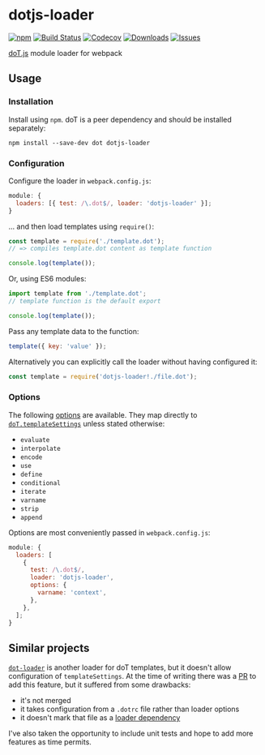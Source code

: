 # dotjs-loader

[![npm](https://img.shields.io/npm/v/dotjs-loader.svg)](https://www.npmjs.com/package/dotjs-loader)
[![Build Status](https://img.shields.io/github/actions/workflow/status/simpleigh/dotjs-loader/build.yml)](https://github.com/simpleigh/dotjs-loader/actions/workflows/build.yml)
[![Codecov](https://img.shields.io/codecov/c/github/simpleigh/dotjs-loader.svg)](https://codecov.io/gh/simpleigh/dotjs-loader)
[![Downloads](https://img.shields.io/npm/dt/dotjs-loader.svg)](https://www.npmjs.com/package/dotjs-loader)
[![Issues](https://img.shields.io/github/issues/simpleigh/dotjs-loader.svg)](https://github.com/simpleigh/dotjs-loader/issues)

[doT.js](http://olado.github.io/doT/) module loader for webpack

## Usage

### Installation

Install using `npm`.
doT is a peer dependency and should be installed separately:

```shell
npm install --save-dev dot dotjs-loader
```

### Configuration

Configure the loader in `webpack.config.js`:

```javascript
module: {
  loaders: [{ test: /\.dot$/, loader: 'dotjs-loader' }];
}
```

... and then load templates using `require()`:

```javascript
const template = require('./template.dot');
// => compiles template.dot content as template function

console.log(template());
```

Or, using ES6 modules:

```javascript
import template from './template.dot';
// template function is the default export

console.log(template());
```

Pass any template data to the function:

```javascript
template({ key: 'value' });
```

Alternatively you can explicitly call the loader without having configured it:

```javascript
const template = require('dotjs-loader!./file.dot');
```

### Options

The following [options](https://webpack.js.org/configuration/module/#useentry)
are available.
They map directly to [`doT.templateSettings`](http://olado.github.io/doT/)
unless stated otherwise:

- `evaluate`
- `interpolate`
- `encode`
- `use`
- `define`
- `conditional`
- `iterate`
- `varname`
- `strip`
- `append`

Options are most conveniently passed in `webpack.config.js`:

```javascript
module: {
  loaders: [
    {
      test: /\.dot$/,
      loader: 'dotjs-loader',
      options: {
        varname: 'context',
      },
    },
  ];
}
```

## Similar projects

[`dot-loader`](https://github.com/ross-pfahler/dot-loader) is another loader
for doT templates, but it doesn't allow configuration of `templateSettings`.
At the time of writing there was a
[PR](https://github.com/ross-pfahler/dot-loader/pull/7) to add this feature,
but it suffered from some drawbacks:

- it's not merged
- it takes configuration from a `.dotrc` file rather than loader options
- it doesn't mark that file as a [loader dependency](https://webpack.js.org/contribute/writing-a-loader/#loader-dependencies)

I've also taken the opportunity to include unit tests and hope to add more
features as time permits.
